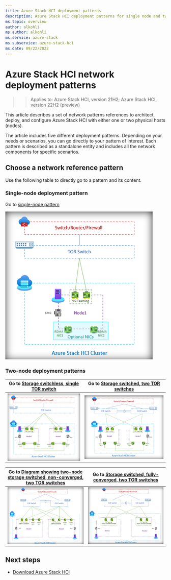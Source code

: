 ```yaml
---
title: Azure Stack HCI deployment patterns
description: Azure Stack HCI deployment patterns for single node and two node clusters
ms.topic: overview
author: alkohli
ms.author: alkohli
ms.service: azure-stack
ms.subservice: azure-stack-hci
ms.date: 09/22/2022
---
```


# Azure Stack HCI network deployment patterns

> > Applies to: Azure Stack HCI, version 21H2; Azure Stack HCI, version 22H2 (preview)

This article describes a set of network patterns references to architect, deploy, and configure Azure Stack HCI with either one or two physical hosts (nodes).

The article includes five different deployment patterns. Depending on your needs or scenarios, you can go directly to your pattern of interest. Each pattern is described as a standalone entity and includes all the network components for specific scenarios.

## Choose a network reference pattern

Use the following table to directly go to a pattern and its content.

### Single-node deployment pattern

Go to [single-node pattern](single-node-switchless.md)

![Diagram showing single-node network pattern](media/plan-deployment/single-node-switchless.png)

### Two-node deployment patterns

|Go to [Storage switchless, single TOR switch](two-node-switchless-single-switch.md) |Go to [Storage switched, two TOR switches](two-node-switchless-two-switches.md)|
|---------|---------|
|![Diagram showing two-node storage switchless with single TOR switch](media/plan-deployment/two-node-switchless-single-switch.png) | ![Diagram showing two-node storage switchless with two TOR switches](media/plan-deployment/two-node-switchless-two-switches.png)|

|Go to [Diagram showing two-node storage switched, non-converged, two TOR switches](two-node-switched-non-converged.md)    |Go to [Storage switched, fully-converged, two TOR switches](two-node-switched-converged.md)       |
|---------|---------|
|![Storage switched, non converged, two TOR switches ](media/plan-deployment/two-node-switched-non-converged.png)| ![Diagram showing two-node storage switched, fully converged, two TOR switches ](media/plan-deployment/two-node-switched-converged.png)|

## Next steps

- [Download Azure Stack HCI](https://azure.microsoft.com/products/azure-stack/hci/hci-download/)